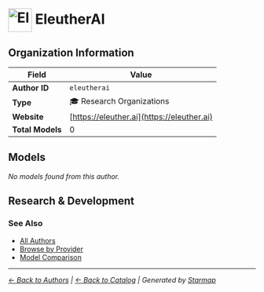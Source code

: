 # <img src="https://raw.githubusercontent.com/agentstation/starmap/master/internal/embedded/logos/eleutherai.svg" alt="EleutherAI logo" width="48" height="48" style="vertical-align: middle;"> EleutherAI
  
  
  
## Organization Information
  
| Field | Value |
|---------|---------|
| **Author ID** | `eleutherai` |
| **Type** | 🎓 Research Organizations |
| **Website** | [https://eleuther.ai](https://eleuther.ai) |
| **Total Models** | 0 |

  
## Models
  
*No models found from this author.*
  
## Research & Development
  

  
### See Also
  
- [All Authors](../)
- [Browse by Provider](../../providers/)
- [Model Comparison](../../models/)
  
---
*_[← Back to Authors](../) | [← Back to Catalog](../../) | Generated by [Starmap](https://github.com/agentstation/starmap)_*